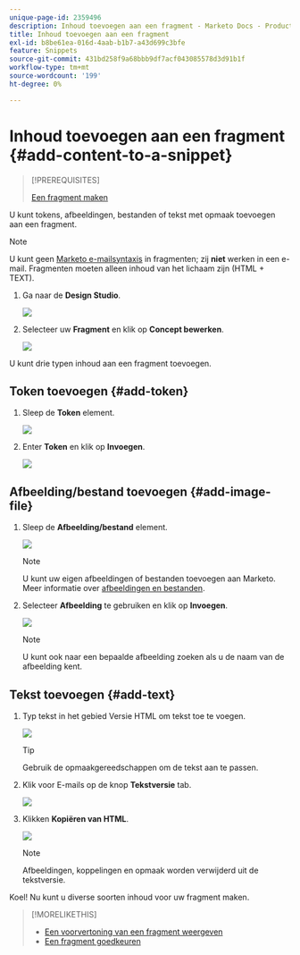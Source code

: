 ```yaml
---
unique-page-id: 2359496
description: Inhoud toevoegen aan een fragment - Marketo Docs - Productdocumentatie
title: Inhoud toevoegen aan een fragment
exl-id: b8be61ea-016d-4aab-b1b7-a43d699c3bfe
feature: Snippets
source-git-commit: 431bd258f9a68bbb9df7acf043085578d3d91b1f
workflow-type: tm+mt
source-wordcount: '199'
ht-degree: 0%

---
```


# Inhoud toevoegen aan een fragment {#add-content-to-a-snippet}

>[!PREREQUISITES]
>
>[Een fragment maken](/help/marketo/product-docs/personalization/segmentation-and-snippets/snippets/create-a-snippet.md)

U kunt tokens, afbeeldingen, bestanden of tekst met opmaak toevoegen aan een fragment.

>[!NOTE]
>
>U kunt geen [Marketo e-mailsyntaxis](/help/marketo/product-docs/email-marketing/general/email-editor-2/email-template-syntax.md) in fragmenten; zij **niet** werken in een e-mail. Fragmenten moeten alleen inhoud van het lichaam zijn (HTML + TEXT).

1. Ga naar de **Design Studio**.

   ![](assets/designstudio-2.png)

1. Selecteer uw **Fragment** en klik op **Concept bewerken**.

   ![](assets/image2014-9-16-9-3a34-3a58.png)

U kunt drie typen inhoud aan een fragment toevoegen.

## Token toevoegen {#add-token}

1. Sleep de **Token** element.

   ![](assets/image2014-9-16-9-3a35-3a8.png)

1. Enter **Token** en klik op **Invoegen**.

   ![](assets/image2014-9-16-9-3a35-3a16.png)

## Afbeelding/bestand toevoegen {#add-image-file}

1. Sleep de **Afbeelding/bestand** element.

   ![](assets/image2014-9-16-9-3a35-3a25.png)

   >[!NOTE]
   >
   >U kunt uw eigen afbeeldingen of bestanden toevoegen aan Marketo. Meer informatie over [afbeeldingen en bestanden](/help/marketo/product-docs/demand-generation/images-and-files/add-images-and-files-to-marketo.md).

1. Selecteer **Afbeelding** te gebruiken en klik op **Invoegen**.

   ![](assets/image2014-9-16-9-3a35-3a33.png)

   >[!NOTE]
   >
   >U kunt ook naar een bepaalde afbeelding zoeken als u de naam van de afbeelding kent.

## Tekst toevoegen {#add-text}

1. Typ tekst in het gebied Versie HTML om tekst toe te voegen.

   ![](assets/image2014-9-16-9-3a35-3a43.png)

   >[!TIP]
   >
   >Gebruik de opmaakgereedschappen om de tekst aan te passen.

1. Klik voor E-mails op de knop **Tekstversie** tab.

   ![](assets/image2014-9-16-9-3a35-3a51.png)

1. Klikken **Kopiëren van HTML**.

   ![](assets/image2014-9-16-9-3a35-3a59.png)

   >[!NOTE]
   >
   >Afbeeldingen, koppelingen en opmaak worden verwijderd uit de tekstversie.

Koel! Nu kunt u diverse soorten inhoud voor uw fragment maken.

>[!MORELIKETHIS]
>
>* [Een voorvertoning van een fragment weergeven](/help/marketo/product-docs/personalization/segmentation-and-snippets/snippets/preview-a-snippet.md)
>* [Een fragment goedkeuren](/help/marketo/product-docs/personalization/segmentation-and-snippets/snippets/approve-a-snippet.md)
